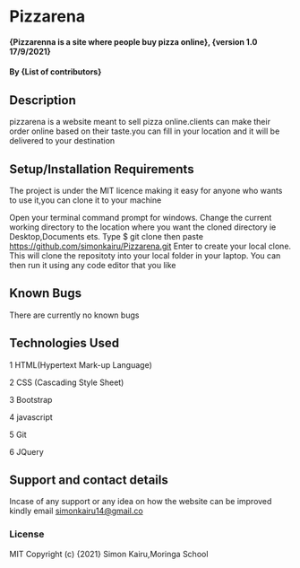 # Pizzarena
#### {Pizzarenna is a site where people buy pizza online}, {version 1.0 17/9/2021}
#### By **{List of contributors}**
## Description
pizzarena is a website meant to sell pizza online.clients can make their order online based on their taste.you can fill in your location and it will be delivered to your destination

## Setup/Installation Requirements
The project is under the MIT licence making it easy for anyone who wants to use it,you can clone it to your machine

Open your terminal command prompt for windows.
Change the current working directory to the location where you want the cloned directory ie Desktop,Documents ets.
Type $ git clone then paste https://github.com/simonkairu/Pizzarena.git
Enter to create your local clone.
This will clone the repositoty into your local folder in your laptop.
You can then run it using any code editor that you like
## Known Bugs
There are currently no known bugs 
## Technologies Used
1 HTML(Hypertext Mark-up Language)

2 CSS (Cascading Style Sheet)

3 Bootstrap

4 javascript

5 Git

6 JQuery
## Support and contact details
Incase of any support or any idea on how the website can be improved kindly email  simonkairu14@gmail.co
### License
MIT
Copyright (c) {2021} Simon Kairu,Moringa School